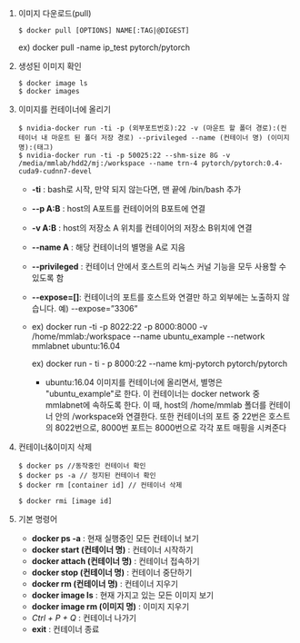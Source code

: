 1. 이미지 다운로드(pull)

   ```
   $ docker pull [OPTIONS] NAME[:TAG|@DIGEST]
   ```

   ex) docker pull -name ip_test pytorch/pytorch 

2. 생성된 이미지 확인 

   ```
   $ docker image ls
   $ docker images
   ```

3. 이미지를 컨테이너에 올리기

   ```
   $ nvidia-docker run -ti -p (외부포트번호):22 -v (마운트 할 폴더 경로):(컨테이너 내 마운트 된 폴더 저장 경로) --privileged --name (컨테이너 명) (이미지 명):(태그)
   $ nvidia-docker run -ti -p 50025:22 --shm-size 8G -v /media/mmlab/hdd2/mj:/workspace --name trn-4 pytorch/pytorch:0.4-cuda9-cudnn7-devel
   ```

   - **-ti** : bash로 시작, 만약 되지 않는다면, 맨 끝에 /bin/bash 추가

   - **--p A:B** : host의 A포트를 컨테이어의 B포트에 연결

   - **-v A:B** : host의 저장소 A 위치를 컨테이어의 저장소 B위치에 연결

   - **--name A** : 해당 컨테이너의 별명을 A로 지음

   - **--privileged** : 컨테이너 안에서 호스트의 리눅스 커널 기능을 모두 사용할 수 있도록 함

   - **--expose=[]**: 컨테이너의 포트를 호스트와 연결만 하고 외부에는 노출하지 않습니다. 예) --expose=”3306”

   - ex) docker run -ti -p 8022:22 -p 8000:8000 -v /home/mmlab:/workspace --name ubuntu_example --network mmlabnet ubuntu:16.04

     ex) docker run - ti - p 8000:22 --name kmj-pytorch pytorch/pytorch

     - ubuntu:16.04 이미지를 컨테이너에 올리면서, 별명은 "ubuntu_example"로 한다. 이 컨테이너는 docker network 중 mmlabnet에 속하도록 한다. 이 때, host의 /home/mmlab 폴더를 컨테이너 안의 /workspace와 연결한다. 또한 컨테이너의 포트 중 22번은 호스트의 8022번으로, 8000번 포트는 8000번으로 각각 포트 매핑을 시켜준다

4. 컨테이너&이미지 삭제

   ```
   $ docker ps //동작중인 컨테이너 확인
   $ docker ps -a // 정지된 컨테이너 확인
   $ docker rm [container id] // 컨테이너 삭제
   ```

   ```
   $ docker rmi [image id]
   ```

5. 기본 명령어

   - **docker ps -a** : 현재 실행중인 모든 컨테이너 보기
   - **docker start (컨테이너 명)** : 컨테이너 시작하기
   - **docker attach (컨테이너 명)** : 컨테이너 접속하기
   - **docker stop (컨테이너 명)** : 컨테이너 중단하기
   - **docker rm (컨테이너 명)** : 컨테이너 지우기
   - **docker image ls** : 현재 가지고 있는 모든 이미지 보기
   - **docker image rm (이미지 명)** : 이미지 지우기
   - *Ctrl + P + Q* : 컨테이너 나가기
   - **exit** : 컨테이너 종료
